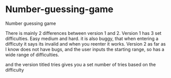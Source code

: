 # Number-guessing-game
Number guessing game


There is mainly 2 differences between version 1 and 2.
Version 1 has 3 set difficulties. Easy medium and hard. it is also buggy, that when entering a difficuty it says its invalid and when you reenter it works.
Version 2 as far as I know does not have bugs, and the user inputs the starting range, so has a wide range of difficulties.


and the version titled tries gives you a set number of tries based on the difficulty
